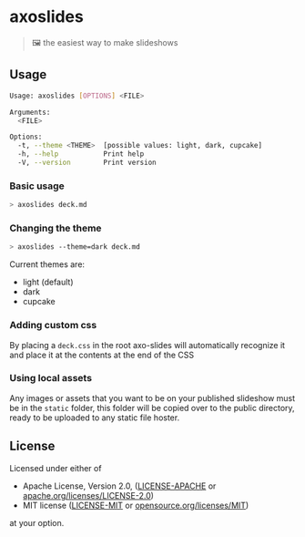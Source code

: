 # axoslides

> 🖼 the easiest way to make slideshows

## Usage

```sh
Usage: axoslides [OPTIONS] <FILE>

Arguments:
  <FILE>

Options:
  -t, --theme <THEME>  [possible values: light, dark, cupcake]
  -h, --help           Print help
  -V, --version        Print version
```

### Basic usage

```sh
> axoslides deck.md
```

### Changing the theme

```sh
> axoslides --theme=dark deck.md
```

Current themes are:

- light (default)
- dark
- cupcake

### Adding custom css

By placing a `deck.css` in the root axo-slides will automatically recognize it and place it at the contents at the end of the CSS

### Using local assets

Any images or assets that you want to be on your published slideshow must be in the `static` folder, this folder will be copied over to the public directory, ready to be uploaded to any static file hoster.

## License

Licensed under either of

- Apache License, Version 2.0, ([LICENSE-APACHE](LICENSE-APACHE) or [apache.org/licenses/LICENSE-2.0](https://www.apache.org/licenses/LICENSE-2.0))
- MIT license ([LICENSE-MIT](LICENSE-MIT) or [opensource.org/licenses/MIT](https://opensource.org/licenses/MIT))

at your option.
